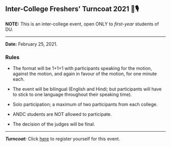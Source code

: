 ## Inter-College Freshers' Turncoat 2021 🎉🎙️

**NOTE:** This is an inter-college event, open ONLY to _first-year_ students of DU.

----

**Date:** February 25, 2021.

### Rules

* The format will be 1+1+1 with participants speaking for the motion, against the motion, and again in favour of the motion, for one minute each.

* The event will be bilingual (English and Hindi; but participants will have to stick to one language throughout their speaking time). 

* Solo participation; a maximum of two participants from each college.

* ANDC students are NOT allowed to participate. 

* The decision of the judges will be final.

----

***Turncoat:*** Click [here](https://docs.google.com/forms/d/e/1FAIpQLSes650MdfpAtp_37KPB6ri1rM-ggyAUrDb0oF1fqCUiOdyy3Q/viewform?usp=sf_link) to register yourself for this event.

